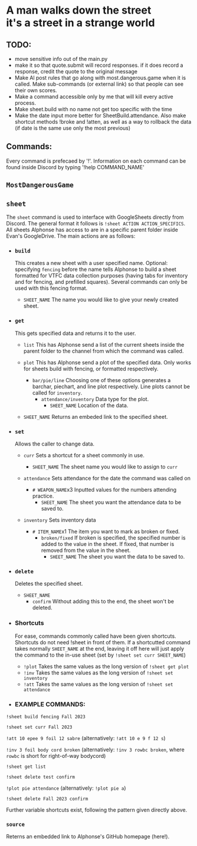 # A man walks down the street<br>it's a street in a strange world

## TODO:
- move sensitive info out of the main.py
- make it so that quote.submit will record responses. if it does record a response, credit the quote to the original message
- Make Al post rules that go along with most.dangerous.game when it is called. Make sub-commands (or external link) so that people can see their own scores.
- Make a command accessible only by me that will kill every active process.
- Make sheet.build with no name not get too specific with the time
- Make the date input more better for SheetBuild.attendance. Also make shortcut methods !broke and !atten, as well as a way to rollback the data (if date is the same use only the most previous)


## Commands:

Every command is prefecaed by '!'. Information on each command can be found inside Discord by typing '!help COMMAND_NAME'

## `MostDangerousGame`

## 

## `sheet`

The `sheet` command is used to interface with GoogleSheets directly from Discord. The general format it follows is `!sheet ACTION ACTION_SPECIFICS`. All sheets Alphonse has access to are in a specific parent folder inside Evan's GoogleDrive. The main actions are as follows:

- ### `build`
  This creates a new sheet with a user specified name. Optional: specifying `fencing` before the name tells Alphonse to build a sheet formatted for VTFC data collection purposes (having tabs for inventory and for fencing, and prefilled squares). Several commands can only be used with this fencing format.
  - `SHEET_NAME` The name you would like to give your newly created sheet. 

- ### `get`
  This gets specified data and returns it to the user.
  - `list` This has Alphonse send a list of the current sheets inside the parent folder to the channel from which the command was called.
  - `plot` This has Alphonse send a plot of the specified data. Only works for sheets build with fencing, or formatted respectively.
    - `bar/pie/line` Choosing one of these options generates a barchar, piechart, and line plot respectively. Line plots cannot be called for `inventory`.
      - `attendance/inventory` Data type for the plot.
        - `SHEET_NAME` Location of the data.
  
  - `SHEET_NAME` Returns an embeded link to the specified sheet.
 
    
- ### `set`
  Allows the caller to change data.
  - `curr` Sets a shortcut for a sheet commonly in use.
    - `SHEET_NAME` The sheet name you would like to assign to `curr`
      
  - `attendance` Sets attendance for the date the command was called on
    - `# WEAPON_NAME`x3 Inputted values for the numbers attending practice.
      - `SHEET_NAME` The sheet you want the attendance data to be saved to.
        
  - `inventory` Sets inventory data
    - `# ITEM_NAME`x1 The item you want to mark as broken or fixed.
      - `broken/fixed` If broken is specified, the specified number is added to the value in the sheet. If fixed, that number is removed from the value in the sheet.
        - `SHEET_NAME` The sheet you want the data to be saved to. 
          
- ### `delete`
  Deletes the specified sheet.
  - `SHEET_NAME`
    - `confirm` Without adding this to the end, the sheet won't be deleted.
      
- ### Shortcuts
  For ease, commands commonly called have been given shortcuts. Shortcuts do not need !sheet in front of them. If a shortcutted command takes normally `SHEET_NAME` at the end, leaving it off here will just apply the command to the in-use sheet (set by `!sheet set curr SHEET_NAME`)
  - `!plot` Takes the same values as the long version of `!sheet get plot`
  - `!inv` Takes the same values as the long version of `!sheet set inventory`
  - `!att` Takes the same values as the long version of `!sheet set attendance`

- ### **EXAMPLE COMMANDS:**

`!sheet build fencing Fall 2023`

`!sheet set curr Fall 2023`

`!att 10 epee 9 foil 12 sabre` (alternatively: `!att 10 e 9 f 12 s`)

`!inv 3 foil body cord broken` (alternatively: `!inv 3 rowbc broken`, where `rowbc` is short for right-of-way bodycord)

`!sheet get list`

`!sheet delete test confirm`

`!plot pie attendance` (alternatively: `!plot pie a`)

`!sheet delete Fall 2023 confirm`

Further variable shortcuts exist, following the pattern given directly above.



### `source`

Reterns an embedded link to Alphonse's GitHub homepage (here!).


